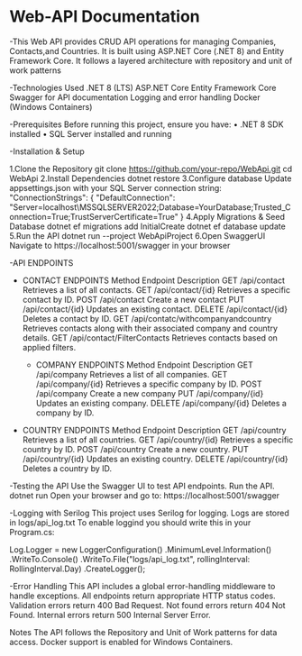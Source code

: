 # Web-API Documentation

-This Web API provides CRUD API operations for managing Companies, Contacts,and Countries. It is built using ASP.NET Core (.NET 8) and Entity Framework Core.
It follows a layered architecture with repository and unit of work patterns

-Technologies Used
.NET 8 (LTS)
ASP.NET Core 
Entity Framework Core
Swagger for API documentation
Logging and error handling
Docker (Windows Containers)

-Prerequisites
Before running this project, ensure you have:
•	.NET 8 SDK installed
•	SQL Server installed and running

-Installation & Setup

1.Clone the Repository
 git clone https://github.com/your-repo/WebApi.git
 cd WebApi
2.Install Dependencies
  dotnet restore
3.Configure database
Update appsettings.json with your SQL Server connection string:
 "ConnectionStrings": {
   "DefaultConnection": "Server=localhost\\MSSQLSERVER2022;Database=YourDatabase;Trusted_Connection=True;TrustServerCertificate=True"
 }
4.Apply Migrations & Seed Database
  dotnet ef migrations add InitialCreate
  dotnet ef database update
5.Run the API
  dotnet run --project WebApiProject
6.Open SwaggerUI 
  Navigate to https://localhost:5001/swagger in your browser

-API ENDPOINTS
  * CONTACT ENDPOINTS
    Method       Endpoint                                Description
    GET         /api/contact                           Retrieves a list of all contacts.
    GET         /api/contact/{id}                      Retrieves a specific contact by ID.
    POST        /api/contact                           Create a new contact
    PUT         /api/contact/{id}                      Updates an existing contact.
    DELETE      /api/contact/{id}                      Deletes a contact by ID.
    GET         /api/contatc/withcompanyandcountry     Retrieves contacts along with their associated company and country details.
    GET         /api/contact/FilterContacts            Retrieves contacts based on applied filters.


    * COMPANY ENDPOINTS
    Method       Endpoint                                Description
    GET         /api/company                           Retrieves a list of all companies.
    GET         /api/company/{id}                      Retrieves a specific company by ID.
    POST        /api/company                           Create a new company
    PUT         /api/company/{id}                      Updates an existing company.
    DELETE      /api/company/{id}                      Deletes a company by ID.


* COUNTRY ENDPOINTS
    Method       Endpoint                                Description
    GET         /api/country                           Retrieves a list of all countries.
    GET         /api/country/{id}                      Retrieves a specific country by ID.
    POST        /api/country                           Create a new country.
    PUT         /api/country/{id}                      Updates an existing country.
    DELETE      /api/country/{id}                      Deletes a country by ID.
  

-Testing the API
 Use the Swagger UI to test API endpoints.
 Run the API.
   dotnet run
 Open your browser and go to:
   https://localhost:5001/swagger

-Logging with Serilog
 This project uses Serilog for logging.
 Logs are stored in logs/api_log.txt
 To enable loggind you should write this in your Program.cs:

Log.Logger = new LoggerConfiguration()
    .MinimumLevel.Information()
    .WriteTo.Console()
    .WriteTo.File("logs/api_log.txt", rollingInterval: RollingInterval.Day)
    .CreateLogger();
    
-Error Handling
This API includes a global error-handling middleware to handle exceptions. All endpoints return appropriate HTTP status codes.
    Validation errors return 400 Bad Request.
    Not found errors return 404 Not Found.
    Internal errors return 500 Internal Server Error.

Notes
The API follows the Repository and Unit of Work patterns for data access.
Docker support is enabled for Windows Containers.









